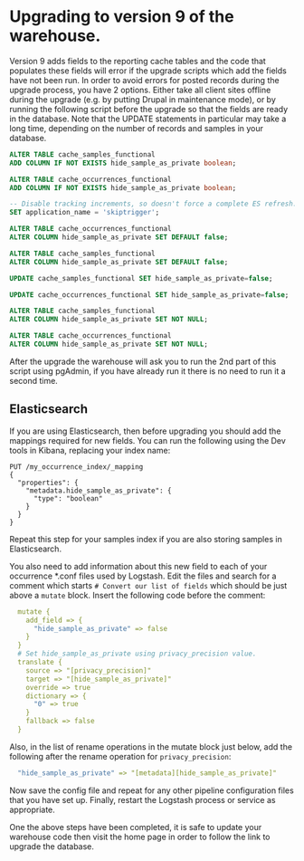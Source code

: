 # Upgrading to version 9 of the warehouse.

Version 9 adds fields to the reporting cache tables and the code that populates these fields will
error if the upgrade scripts which add the fields have not been run. In order to avoid errors for
posted records during the upgrade process, you have 2 options. Either take all client sites
offline during the upgrade (e.g. by putting Drupal in maintenance mode), or by running the
following script before the upgrade so that the fields are ready in the database. Note that the
UPDATE statements in particular may take a long time, depending on the number of records and
samples in your database.

```sql
ALTER TABLE cache_samples_functional
ADD COLUMN IF NOT EXISTS hide_sample_as_private boolean;

ALTER TABLE cache_occurrences_functional
ADD COLUMN IF NOT EXISTS hide_sample_as_private boolean;

-- Disable tracking increments, so doesn't force a complete ES refresh.
SET application_name = 'skiptrigger';

ALTER TABLE cache_occurrences_functional
ALTER COLUMN hide_sample_as_private SET DEFAULT false;

ALTER TABLE cache_samples_functional
ALTER COLUMN hide_sample_as_private SET DEFAULT false;

UPDATE cache_samples_functional SET hide_sample_as_private=false;

UPDATE cache_occurrences_functional SET hide_sample_as_private=false;

ALTER TABLE cache_samples_functional
ALTER COLUMN hide_sample_as_private SET NOT NULL;

ALTER TABLE cache_occurrences_functional
ALTER COLUMN hide_sample_as_private SET NOT NULL;
```

After the upgrade the warehouse will ask you to run the 2nd part of this script using pgAdmin, if
you have already run it there is no need to run it a second time.

## Elasticsearch

If you are using Elasticsearch, then before upgrading you should add the mappings required for new
fields. You can run the following using the Dev tools in Kibana, replacing your index name:

```
PUT /my_occurrence_index/_mapping
{
  "properties": {
    "metadata.hide_sample_as_private": {
      "type": "boolean"
    }
  }
}
```

Repeat this step for your samples index if you are also storing samples in Elasticsearch.

You also need to add information about this new field to each of your occurrence *.conf files used
by Logstash. Edit the files and search for a comment which starts `# Convert our list of fields`
which should be just above a `mutate` block. Insert the following code before the comment:

```yaml
  mutate {
    add_field => {
      "hide_sample_as_private" => false
    }
  }
  # Set hide_sample_as_private using privacy_precision value.
  translate {
    source => "[privacy_precision]"
    target => "[hide_sample_as_private]"
    override => true
    dictionary => {
      "0" => true
    }
    fallback => false
  }
```

Also, in the list of rename operations in the mutate block just below, add the following after the
rename operation for `privacy_precision`:

```yaml
  "hide_sample_as_private" => "[metadata][hide_sample_as_private]"
```

Now save the config file and repeat for any other pipeline configuration files that you have set
up. Finally, restart the Logstash process or service as appropriate.

One the above steps have been completed, it is safe to update your warehouse code then visit the
home page in order to follow the link to upgrade the database.